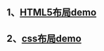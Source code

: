## 1、[HTML5布局demo](https://iharder.github.io/imooc-QD/HTML5静态网页开发/index.html)

## 2、[css布局demo](https://iharder.github.io/imooc-QD/css网页布局/index.html)

